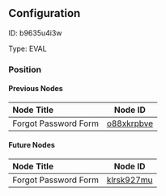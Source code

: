 # <nil>
## Configuration
ID:  b9635u4i3w

Type: EVAL 








### Position

#### Previous Nodes
| Node Title | Node ID |
| :------------- | ------------ |
| Forgot Password Form | [o88xkrpbve](./o88xkrpbve.md) | 
 
 #### Future Nodes
| Node Title | Node ID |
| :------------- | ------------ |
| Forgot Password Form |[klrsk927mu](./klrsk927mu.md) | 